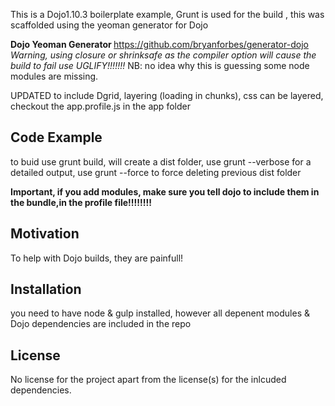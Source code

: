 ﻿
This is a Dojo1.10.3 boilerplate example, Grunt is used for the build , this was scaffolded using the yeoman generator for Dojo

<b>Dojo Yeoman Generator </b>
https://github.com/bryanforbes/generator-dojo <i>Warning, using closure or shrinksafe as the compiler option will cause the build to fail use UGLIFY!!!!!!!</i> NB: no idea why this is guessing some node modules are missing.

UPDATED to include Dgrid, layering (loading in chunks), css can be layered, checkout the app.profile.js in the app folder
## Code Example

to buid use grunt build, will create a dist folder, use grunt --verbose for a detailed output, use grunt --force to force deleting previous dist folder

<b>Important, if you add modules, make sure you tell dojo to include them in the bundle,in the profile file!!!!!!!!</b>

## Motivation

To help with Dojo builds, they are painfull!

## Installation

you need to have node & gulp installed, however all depenent modules & Dojo dependencies are included in the repo

## License

No license for the project apart from the license(s) for the inlcuded dependencies.
